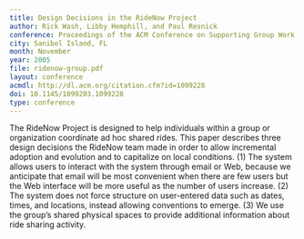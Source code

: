 ```yaml
---
title: Design Decisions in the RideNow Project
author: Rick Wash, Libby Hemphill, and Paul Resnick
conference: Proceedings of the ACM Conference on Supporting Group Work (GROUP)
city: Sanibel Island, FL
month: November
year: 2005
file: ridenow-group.pdf
layout: conference
acmdl: http://dl.acm.org/citation.cfm?id=1099228
doi: 10.1145/1099203.1099228
type: conference
---
```


The RideNow Project is designed to help individuals within a group or organization coordinate ad hoc shared rides. This
paper describes three design decisions the RideNow team made in order to allow incremental adoption and evolution and to
capitalize on local conditions. (1) The system allows users to interact with the system through email or Web, because we
anticipate that email will be most convenient when there are few users but the Web interface will be more useful as the
number of users increase. (2) The system does not force structure on user-entered data such as dates, times, and
locations, instead allowing conventions to emerge. (3) We use the group’s shared physical spaces to provide additional
information about ride sharing activity.
